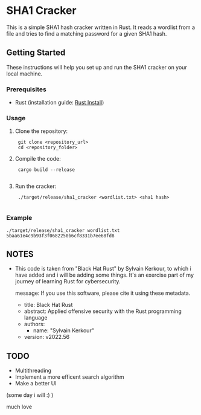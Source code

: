 # SHA1 Cracker

This is a simple SHA1 hash cracker written in Rust. It reads a wordlist from a file and tries to find a matching password for a given SHA1 hash.

## Getting Started

These instructions will help you set up and run the SHA1 cracker on your local machine.

### Prerequisites

- Rust (installation guide: [Rust Install](https://www.rust-lang.org/tools/install))

### Usage

1. Clone the repository:
   ```
    git clone <repository_url>
    cd <repository_folder>
    ```
2. Compile the code:
   ```
    cargo build --release
    
3. Run the cracker:
   ```
    ./target/release/sha1_cracker <wordlist.txt> <sha1 hash>
    
### Example

```
./target/release/sha1_cracker wordlist.txt 5baa61e4c9b93f3f0682250b6cf8331b7ee68fd8
```

## NOTES 
- This code is taken from "Black Hat Rust" by Sylvain Kerkour, to which i have added and i will be adding some things. It's an exercise part of my journey of learning Rust for cybersecurity.
  
  message: If you use this software, please cite it using these metadata.
   - title: Black Hat Rust
   - abstract: Applied offensive security with the Rust programming language
   - authors:
     - name: "Sylvain Kerkour"
   - version: v2022.56

## TODO 
- Multithreading 
- Implement a more efficent search algorithm
- Make a better UI
  
(some day i will :) ) 

much love


